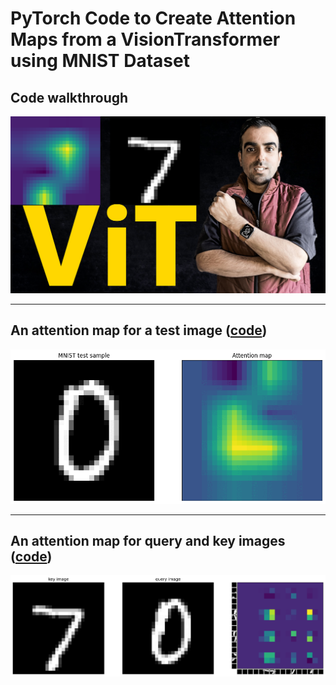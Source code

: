 # PyTorch Code to Create Attention Maps from a VisionTransformer using MNIST Dataset

## Code walkthrough
[<img src="thumbnail.png" />](https://youtu.be/y1ZmMcMYjkY?feature=shared)

---

## An attention map for a test image ([code](https://github.com/mashaan14/VisionTransformer-MNIST/blob/main/VisionTransformer_MNIST.ipynb))

<p align="center">
  <img src="myimage.gif" />
</p>

---

## An attention map for query and key images ([code](https://github.com/mashaan14/VisionTransformer-MNIST/blob/main/VisionTransformer_MNIST_query_key.ipynb))

<p align="center">
  <img src="myimage1.gif" />
</p>

